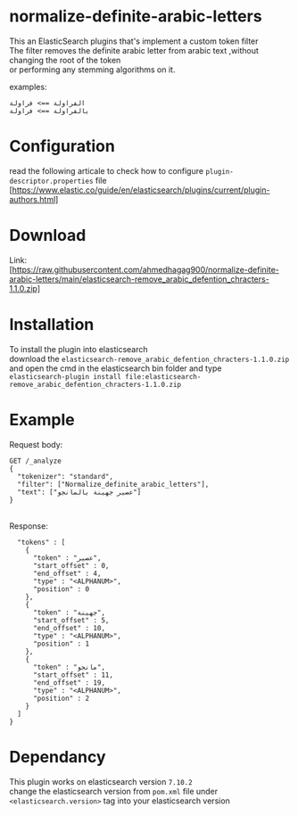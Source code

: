 # normalize-definite-arabic-letters
This an ElasticSearch plugins that's implement a custom token filter <br>
The filter removes the definite arabic letter from arabic text ,without changing the root of the token <br>
or performing any stemming algorithms on it.

examples:<br>

```الفراولة ==> فراولة``` <br>
```بالفراولة ==> فراولة```


# Configuration
read the following articale to check how to configure ```plugin-descriptor.properties``` file 
[https://www.elastic.co/guide/en/elasticsearch/plugins/current/plugin-authors.html]

# Download
Link:<br>
[https://raw.githubusercontent.com/ahmedhagag900/normalize-definite-arabic-letters/main/elasticsearch-remove_arabic_defention_chracters-1.1.0.zip]

# Installation
To install the plugin into elasticsearch <br>
download the ```elasticsearch-remove_arabic_defention_chracters-1.1.0.zip``` <br>
and open the cmd in the elasticsearch bin folder and type <br>
```elasticsearch-plugin install file:elasticsearch-remove_arabic_defention_chracters-1.1.0.zip```

# Example
Request body:
```
GET /_analyze
{
  "tokenizer": "standard",
  "filter": ["Normalize_definite_arabic_letters"],
  "text": ["عصير جهينة بالمانجو"]
}
```
<br>
Response:

```{
  "tokens" : [
    {
      "token" : "عصير",
      "start_offset" : 0,
      "end_offset" : 4,
      "type" : "<ALPHANUM>",
      "position" : 0
    },
    {
      "token" : "جهينة",
      "start_offset" : 5,
      "end_offset" : 10,
      "type" : "<ALPHANUM>",
      "position" : 1
    },
    {
      "token" : "مانجو",
      "start_offset" : 11,
      "end_offset" : 19,
      "type" : "<ALPHANUM>",
      "position" : 2
    }
  ]
} 
```


# Dependancy
This plugin works on elasticsearch version ```7.10.2``` <br>
change the elasticsearch version from ```pom.xml``` file under ```<elasticsearch.version>``` tag into your elasticsearch version

